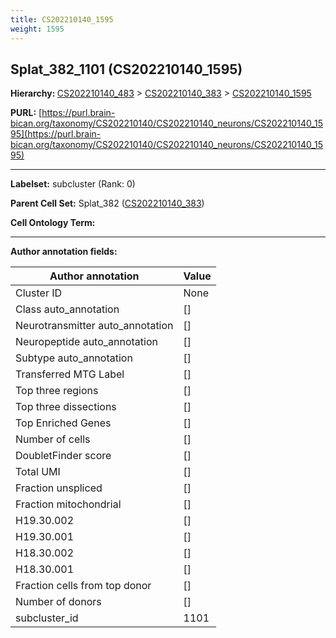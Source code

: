 ```yaml
---
title: CS202210140_1595
weight: 1595
---
```

## Splat_382_1101 (CS202210140_1595)
<b>Hierarchy: </b>
[CS202210140_483](../CS202210140_483) >
[CS202210140_383](../CS202210140_383) >
[CS202210140_1595](../CS202210140_1595)

**PURL:** [https://purl.brain-bican.org/taxonomy/CS202210140/CS202210140_neurons/CS202210140_1595](https://purl.brain-bican.org/taxonomy/CS202210140/CS202210140_neurons/CS202210140_1595)

---


**Labelset:** subcluster (Rank: 0)

**Parent Cell Set:** Splat_382 ([CS202210140_383](../CS202210140_383))



**Cell Ontology Term:** 

[MARKER GENES.]: #


---

[TRANSFERRED ANNOTATIONS.]: #


[AUTHOR ANNOTATION FIELDS.]: #


**Author annotation fields:**

| Author annotation | Value |
|-------------------|-------|
|Cluster ID|None|
|Class auto_annotation|[]|
|Neurotransmitter auto_annotation|[]|
|Neuropeptide auto_annotation|[]|
|Subtype auto_annotation|[]|
|Transferred MTG Label|[]|
|Top three regions|[]|
|Top three dissections|[]|
|Top Enriched Genes|[]|
|Number of cells|[]|
|DoubletFinder score|[]|
|Total UMI|[]|
|Fraction unspliced|[]|
|Fraction mitochondrial|[]|
|H19.30.002|[]|
|H19.30.001|[]|
|H18.30.002|[]|
|H18.30.001|[]|
|Fraction cells from top donor|[]|
|Number of donors|[]|
|subcluster_id|1101|
